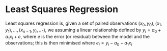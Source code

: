 # Least Squares Regression

Least squares regression is, given a set of paired observations $(x_{0},y_{0}),(x_{1},y_{1}),\dots,(x_{n-1},y_{n-1})$, we assuming a linear relationship defined by $y_{i}=a_{0}+a_{1}x_{i}+e$, where $e$ is the error (or residual) between the model and the observations; this is then minimised where $e_{i}=y_{i}-a_{0}-a_{1}x_{i}$